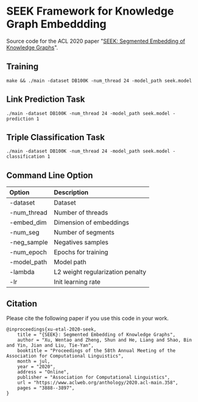# SEEK Framework for Knowledge Graph Embeddding
Source code for the ACL 2020 paper "[SEEK: Segmented Embedding of Knowledge Graphs](https://arxiv.org/abs/2005.00856)".

## Training
```
make && ./main -dataset DB100K -num_thread 24 -model_path seek.model
```
## Link Prediction Task
```
./main -dataset DB100K -num_thread 24 -model_path seek.model -prediction 1
```
## Triple Classification Task
```
./main -dataset DB100K -num_thread 24 -model_path seek.model -classification 1
```
## Command Line Option

|Option | Description|
|:-----|:------------|
|-dataset|Dataset|
|-num_thread|Number of threads|
|-embed_dim|Dimension of embeddings|
|-num_seg|Number of segments|
|-neg_sample|Negatives samples|
|-num_epoch|Epochs for training|
|-model_path|Model path|
|-lambda|L2 weight regularization penalty|
|-lr|Init learning rate|

## Citation
Please cite the following paper if you use this code in your work.
```
@inproceedings{xu-etal-2020-seek,
    title = "{SEEK}: Segmented Embedding of Knowledge Graphs",
    author = "Xu, Wentao and Zheng, Shun and He, Liang and Shao, Bin and Yin, Jian and Liu, Tie-Yan",
    booktitle = "Proceedings of the 58th Annual Meeting of the Association for Computational Linguistics",
    month = jul,
    year = "2020",
    address = "Online",
    publisher = "Association for Computational Linguistics",
    url = "https://www.aclweb.org/anthology/2020.acl-main.358",
    pages = "3888--3897",
}
```
